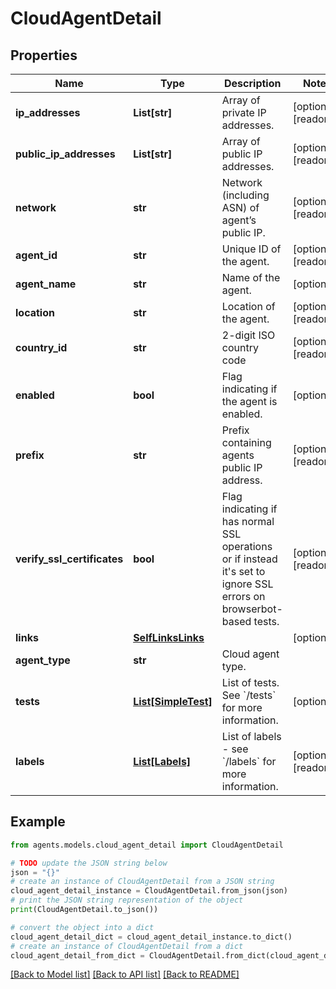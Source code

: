 # CloudAgentDetail


## Properties

Name | Type | Description | Notes
------------ | ------------- | ------------- | -------------
**ip_addresses** | **List[str]** | Array of private IP addresses. | [optional] [readonly] 
**public_ip_addresses** | **List[str]** | Array of public IP addresses. | [optional] [readonly] 
**network** | **str** | Network (including ASN) of agent’s public IP. | [optional] [readonly] 
**agent_id** | **str** | Unique ID of the agent. | [optional] [readonly] 
**agent_name** | **str** | Name of the agent. | [optional] 
**location** | **str** | Location of the agent. | [optional] [readonly] 
**country_id** | **str** | 2-digit ISO country code | [optional] [readonly] 
**enabled** | **bool** | Flag indicating if the agent is enabled. | [optional] 
**prefix** | **str** | Prefix containing agents public IP address. | [optional] [readonly] 
**verify_ssl_certificates** | **bool** | Flag indicating if has normal SSL operations or  if instead it&#39;s set to ignore SSL errors on browserbot-based tests. | [optional] [readonly] 
**links** | [**SelfLinksLinks**](SelfLinksLinks.md) |  | [optional] 
**agent_type** | **str** | Cloud agent type. | 
**tests** | [**List[SimpleTest]**](SimpleTest.md) | List of tests. See &#x60;/tests&#x60; for more information. | [optional] 
**labels** | [**List[Labels]**](Labels.md) | List of labels - see &#x60;/labels&#x60; for more information. | [optional] [readonly] 

## Example

```python
from agents.models.cloud_agent_detail import CloudAgentDetail

# TODO update the JSON string below
json = "{}"
# create an instance of CloudAgentDetail from a JSON string
cloud_agent_detail_instance = CloudAgentDetail.from_json(json)
# print the JSON string representation of the object
print(CloudAgentDetail.to_json())

# convert the object into a dict
cloud_agent_detail_dict = cloud_agent_detail_instance.to_dict()
# create an instance of CloudAgentDetail from a dict
cloud_agent_detail_from_dict = CloudAgentDetail.from_dict(cloud_agent_detail_dict)
```
[[Back to Model list]](../README.md#documentation-for-models) [[Back to API list]](../README.md#documentation-for-api-endpoints) [[Back to README]](../README.md)


